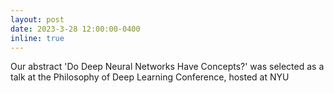 ```yaml
---
layout: post
date: 2023-3-28 12:00:00-0400
inline: true
---
```

Our abstract 'Do Deep Neural Networks Have Concepts?' was selected as a talk at the Philosophy of Deep Learning Conference, hosted at NYU